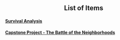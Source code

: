 ## <p style="text-align: center;">List of Items</p>
#### [Survival Analysis](https://github.com/jungj82/Portfolio/blob/main/Survival%20Analysis.ipynb)
#### [Capstone Project - The Battle of the Neighborhoods](https://github.com/jungj82/Portfolio/blob/main/IBM_Capstone.ipynb)

